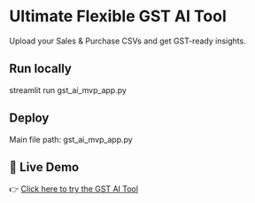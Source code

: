 # Ultimate Flexible GST AI Tool

Upload your Sales & Purchase CSVs and get GST-ready insights.

## Run locally
streamlit run gst_ai_mvp_app.py

## Deploy
Main file path: gst_ai_mvp_app.py
## 🚀 Live Demo  
👉 [Click here to try the GST AI Tool](https://gst-ai-tool-j2uxagcpqk45vyevya5bat.streamlit.app/)
